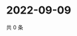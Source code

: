 # 2022-09-09

共 0 条

<!-- BEGIN WEIBO -->
<!-- 最后更新时间 Fri Sep 09 2022 21:46:08 GMT+0800 (China Standard Time) -->

<!-- END WEIBO -->
